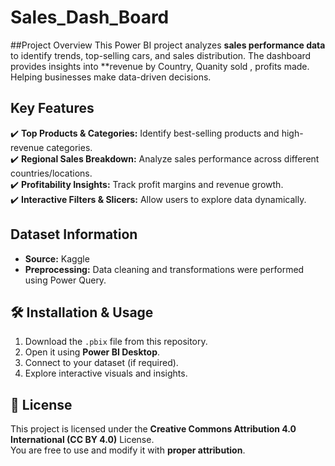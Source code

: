 # Sales_Dash_Board
##Project Overview
This Power BI project analyzes **sales performance data** to identify trends, top-selling cars, and  sales distribution. The dashboard provides insights into **revenue by Country, Quanity sold , profits made. Helping businesses make data-driven decisions.

## Key Features

✔️ **Top Products & Categories:** Identify best-selling products and high-revenue categories.  
✔️ **Regional Sales Breakdown:** Analyze sales performance across different countries/locations.  
✔️ **Profitability Insights:** Track profit margins and revenue growth.  
✔️ **Interactive Filters & Slicers:** Allow users to explore data dynamically.  

##  Dataset Information
- **Source:** Kaggle
- **Preprocessing:** Data cleaning and transformations were performed using Power Query.

## 🛠 Installation & Usage
1. Download the `.pbix` file from this repository.
2. Open it using **Power BI Desktop**.
3. Connect to your dataset (if required).
4. Explore interactive visuals and insights.

## 📝 License
This project is licensed under the **Creative Commons Attribution 4.0 International (CC BY 4.0)** License.  
You are free to use and modify it with **proper attribution**.


